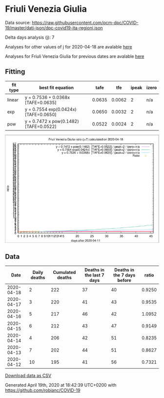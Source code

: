 # Friuli Venezia Giulia

Data source: https://raw.githubusercontent.com/pcm-dpc/COVID-19/master/dati-json/dpc-covid19-ita-regioni.json

Delta days analysis (j): 7

Analyses for other values of j for 2020-04-18 are avalable [here](../2020-04-18/README.md)

Analyses for Friuli Venezia Giulia for previous dates are avalable [here](../README.md)

## Fitting 
|fit type|best fit equation|tafe|tfe|ipeak|izero|
|-------|-----|--------|------|---|---|
|linear|y = 0.7536 + 0.0368x  [TAFE=0.0635]|0.0635|0.0062|2|n/a|
|exp|y = 0.7554 exp(0.0424x)  [TAFE=0.0650]|0.0650|0.0032|2|n/a|
|pow|y = 0.7472 x pow(0.1482)  [TAFE=0.0522]|0.0522|0.0024|2|n/a|

![Plot](COVID-19_friuli_venezia_giulia_j7_2020-04-18.png)

## Data
|Date|Daily deaths|Cumulated deaths|Deaths in the last 7 days|Deaths in the 7 days before|ratio|
|----|----------|-----------|-------|--------------------|-----|
|2020-04-18|2|222|37|40|0.9250|
|2020-04-17|3|220|41|43|0.9535|
|2020-04-16|5|217|46|42|1.0952|
|2020-04-15|6|212|43|47|0.9149|
|2020-04-14|4|206|42|51|0.8235|
|2020-04-13|7|202|44|51|0.8627|
|2020-04-12|10|195|41|56|0.7321|

[Download data as CSV](COVID-19_friuli_venezia_giulia_j7_2020-04-18.csv)

Generated April 19th, 2020 at 18:42:39 UTC+0200 with https://github.com/robianc/COVID-19

